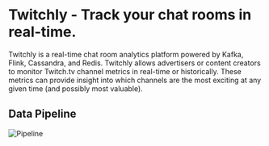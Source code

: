 # Twitchly - Track your chat rooms in real-time.

Twitchly is a real-time chat room analytics platform powered by Kafka, Flink, Cassandra, and Redis. Twitchly allows advertisers or content creators to monitor Twitch.tv channel metrics in real-time or historically. These metrics can provide insight into which channels are the most exciting at any given time (and possibly most valuable).

## Data Pipeline

![Pipeline](http://i.imgur.com/kAYcbO2.png)
